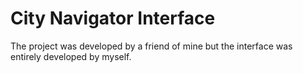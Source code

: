 # City Navigator Interface

The project was developed by a friend of mine but the interface was entirely developed by myself.
